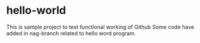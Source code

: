 # hello-world
This is sample project to test functional working of Github
Some code have added in nag-branch related to hello word program.
